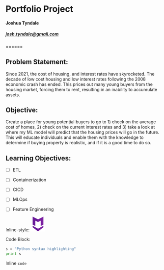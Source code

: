 # Portfolio Project
#### Joshua Tyndale
##### josh.tyndale@gmail.com
======

## Problem Statement:
Since 2021, the cost of housing, and interest rates have skyrocketed. The decade of low cost housing and low interest rates following the 2008 economic crash has ended. This prices out many young buyers from the housing market, forcing them to rent, resulting in an inability to accumulate assets.

## Objective:
Create a place for young potential buyers to go to 1) check on the average cost of homes, 2) check on the current interest rates and 3) take a look at where my ML model will predict that the housing prices will go in the future. This will educate individuals and enable them with the knowledge to determine if buying property is realistic, and if it is a good time to do so.

## Learning Objectives:
- [ ] ETL
- [ ] Containerization
- [ ] CICD
- [ ] MLOps
- [ ] Feature Engineering


Inline-style: 
![alt text](https://github.com/adam-p/markdown-here/raw/master/src/common/images/icon48.png "Logo Title Text 1")



Code Block:
```python
s = "Python syntax highlighting"
print s
```
Inline `code`
